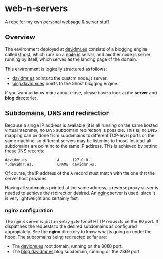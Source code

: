 web-n-servers
=============

A repo for my own personal webpage &amp; server stuff.

## Overview
The environment deployed at [davidmr.es](http://davidmr.es) consists of a blogging engine called [Ghost](https://ghost.org), which runs on a [node.js](http://nodejs.org) server, and another node.js server running by itself, which serves as the landing page of the domain.

This environment is logically structured as follows:
* [davidmr.es](http://davidmr.es) points to the custom node.js server.
* [blog.davidmr.es](http://blog.davidmr.es) points to the Ghost blogging engine.

If you want to know more about those, please have a look at the **server** and **blog** directories.

## Subdomains, DNS and redirection
Because a single IP address is available (it is all running on the same hosted virtual machine), no DNS subdomain redirection is possible. This is, no DNS mapping can be done from subdomains to different TCP-level ports on the same machine, so different servers may be listening to those. Instead, all subdomains are pointing to the same IP address. This is achieved by setting these DNS records:

```
davidmr.es.             A      127.0.0.1
*.davidmr.es.           CNAME  davidmr.es.
```

Of course, the IP address of the A record must match with the one that the server host provides.

Having all sudomains pointed at the same address, a reverse proxy server is needed to achieve the redirection desired. An [nginx](http://nginx.com) server is used, since it is very lightweight and certainly fast.

### nginx configuration
The nginx server is just an entry gate for all HTTP requests on the 80 port. It dispatches the requests to the desired subdomains as configured appropiately. See the **nginx** directory to know what is going on under the hood. The subdomains being redirected so far are:

* The [davidmr.es](http://davidmr.es) root domain, running on the 8080 port.
* The [blog.davidmr.es](http://blog.davidmr.es) blog subdomain, running on the 2369 port.
